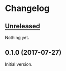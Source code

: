 # Changelog

## [Unreleased](https://github.com/koehlja/cookpy/compare/...)

Nothing yet.


## 0.1.0 (2017-07-27)

Initial version.
